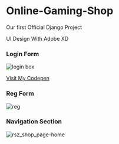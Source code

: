 # Online-Gaming-Shop
Our first Official Django Project<br>

UI Design With  Adobe XD



### Login Form
![login box](https://user-images.githubusercontent.com/50420064/109507675-2b653400-7ac9-11eb-828e-1b5c293c6856.PNG)

<a href="https://codepen.io/shamaun-nabi">Visit My Codepen</a>


### Reg Form
![reg](https://user-images.githubusercontent.com/50420064/109515862-c4984880-7ad1-11eb-8ee9-3a5d425dc757.PNG)

### Navigation Section
![rsz_shop_page-home](https://user-images.githubusercontent.com/50420064/109506286-a9c0d680-7ac7-11eb-9d68-31e301224338.jpg)
